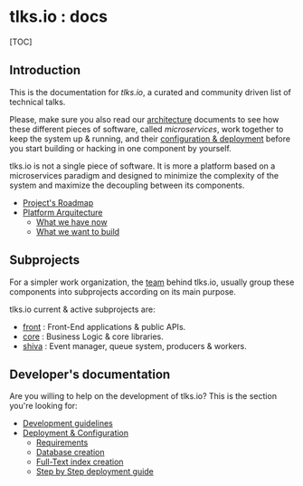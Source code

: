# tlks.io : docs

[TOC]

## Introduction

This is the documentation for *tlks.io*, a curated and community driven list
of technical talks.

Please, make sure you also read our [architecture](arquitecture.md) documents
to see how these different pieces of software, called *microservices*, work
together to keep the system up & running, and their
[configuration & deployment](deploy.md) before you start building or hacking
in one component by yourself.

tlks.io is not a single piece of software. It is more a platform based on a
microservices paradigm and designed to minimize the complexity of the system
and maximize the decoupling between its components.

* [Project's Roadmap](roadmap.md)
* [Platform Arquitecture](arquitecture.md)
    * [What we have now](arquitecture.md#what-we-have-now)
    * [What we want to build](arquitecture.md#what-we-want-to-build)

## Subprojects

For a simpler work organization, the [team](http://tlks.io/about) behind
tlks.io, usually group these components into subprojects according on its
main purpose.

tlks.io current & active subprojects are:

* [front](subprojects/front.md) : Front-End applications & public APIs.
* [core](subprojects/core.md) : Business Logic & core libraries.
* [shiva](subprojects/shiva.md) : Event manager, queue system, producers &
  workers.

## Developer's documentation

Are you willing to help on the development of tlks.io? This is the section
you're looking for:

* [Development guidelines](developers/guidelines.md)
* [Deployment & Configuration](developers/deploy.md)
    * [Requirements](developers/deploy.md#requirements)
    * [Database creation](developers/deploy.md#database-creation)
    * [Full-Text index creation](developers/deploy.md#full-text-index-creation)
    * [Step by Step deployment guide](developers/deploy.md#step-by-step-deployment-guide)
